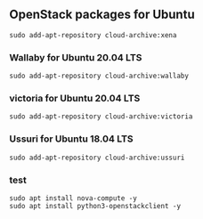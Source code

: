## OpenStack packages for Ubuntu
```shell
sudo add-apt-repository cloud-archive:xena
```

### Wallaby for Ubuntu 20.04 LTS
```shell
sudo add-apt-repository cloud-archive:wallaby
```

### victoria for Ubuntu 20.04 LTS 
```shell
sudo add-apt-repository cloud-archive:victoria
```

### Ussuri for Ubuntu 18.04 LTS 
```shell
sudo add-apt-repository cloud-archive:ussuri
```

### test
```shell
sudo apt install nova-compute -y
sudo apt install python3-openstackclient -y

```